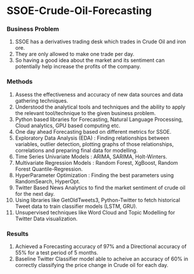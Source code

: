 # SSOE-Crude-Oil-Forecasting

### Business Problem

1. SSOE has a derivatives trading desk which trades in Crude Oil and iron ore.
2. They are only allowed to make one trade per day.
3. So having a good idea about the market and its sentiment can potentially help increase the profits of the company. 

### Methods

1. Assess the effectiveness and accuracy of new data sources and data gathering techniques.
2. Understood the analytical tools and techniques and the ability to apply the relevant tool/technique to the given business problem.
3. Python based libraries for Forecasting, Natural Language Processing, Cloud analytics, GPU based computing etc.
4. One day ahead Forecasting based on different metrics for SSOE.
5. Exploratory Data Analysis (EDA) : Finding relationships between variables, outlier detection, plotting graphs of those relationships, correlations and preparing      final data for modelling.
6. Time Series Univariate Models : ARIMA, SARIMA, Holt-Winters.
7. Multivariate Regression Models : Random Forest, XgBoost, Random Forest Quantile-Regression.
8. HyperParameter Optimization : Finding the best parameters using RandomSearch, HyperOpt.
9. Twitter Based News Analytics to find the market sentiment of crude oil for the next day.
10. Using libraries like GetOldTweets3, Python-Twitter to fetch historical Tweet data to train classifier models (LSTM, GRU).
11. Unsupervised techniques like Word Cloud and Topic Modelling for Twitter Data visualization.

### Results

1. Achieved a Forecasting accuracy of 97% and a Directional accuracy of 55% for a test period of 5 months.
2. Baseline Twitter Classifier model able to acheive an accuracy of 60% in correctly classifying the price change in Crude oil for each day.
